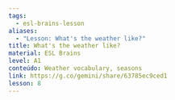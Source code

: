 ```yaml
---
tags:
  - esl-brains-lesson
aliases:
  - "Lesson: What's the weather like?"
title: What's the weather like?
material: ESL Brains
level: A1
conteúdo: Weather vocabulary, seasons
link: https://g.co/gemini/share/63785ec9ced1
lesson: 8
---
```

